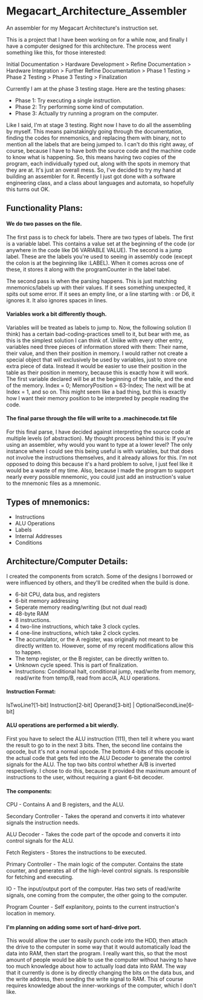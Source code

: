 # Megacart_Architecture_Assembler
An assembler for my Megacart Architecture's instruction set.

This is a project that I have been working on for a while now, and finally I have a computer designed for this architecture. The process went something like this, for those interested:

Initial Documentation > Hardware Development > Refine Documentation > Hardware Integration > Further Refine Documentation > Phase 1 Testing > Phase 2 Testing > Phase 3 Testing > Finalization

Currently I am at the phase 3 testing stage. Here are the testing phases:
* Phase 1: Try executing a single instruction.
* Phase 2: Try performing some kind of computation.
* Phase 3: Actually try running a program on the computer.

Like I said, I'm at stage 3 testing. Right now I have to do all the assembling by myself. This means painstakingly going through the documentation, finding the codes for mnemonics, and replacing them with binary, not to mention all the labels that are being jumped to. I can't do this right away, of course, because I have to have both the source code and the machine code to know what is happening. So, this means having two copies of the program, each individually typed out, along with the spots in memory that they are at. It's just an overall mess.
So, I've decided to try my hand at building an assembler for it. Recently I just got done with a software engineering class, and a class about languages and automata, so hopefully this turns out OK.

## Functionality Plans:
#### We do two passes on the file.

The first pass is to check for labels.
There are two types of labels.
The first is a variable label. This contains a value set at the beginning of the code (or anywhere in the code like D6 VARIABLE VALUE).
The second is a jump label. These are the labels you're used to seeing in assembly code (except the colon is at the beginning like :LABEL).
When it comes across one of these, it stores it along with the programCounter in the label tabel.

The second pass is when the parsing happens. This is just matching mnemonics/labels up with their values.
If it sees something unexpected, it spits out some error.
If it sees an empty line, or a line starting with : or D6, it ignores it.
It also ignores spaces in lines.

#### Variables work a bit differently though.
Variables will be treated as labels to jump to.
Now, the following solution (I think) has a certain bad-coding-practices smell to it, but bear with me, as this is the simplest solution I can think of.
Unlike with every other entry, variables need three pieces of information stored with them: Their name, their value, and then their position in memory.
I would rather not create a special object that will exclusively be used by variables, just to store one extra piece of data.
Instead it would be easier to use their position in the table as their position in memory, because this is exactly how it will work.
The first variable declared will be at the beginning of the table, and the end of the memory. Index = 0; MemoryPosition = 63-Index;
The next will be at Index = 1, and so on.
This might seem like a bad thing, but this is exactly how I want their memory position to be interpreted by people reading the code.

#### The final parse through the file will write to a .machinecode.txt file
For this final parse, I have decided against interpreting the source code at multiple levels (of abstraction).
My thought process behind this is: If you're using an assembler, why would you want to type at a lower level?
The only instance where I could see this being useful is with variables, but that does not involve the instructions themselves, and it already allows for this.
I'm not opposed to doing this because it's a hard problem to solve, I just feel like it would be a waste of my time.
Also, because I made the program to support nearly every possible mnemonic, you could just add an instruction's value to the mnemonic files as a mnemonic.

## Types of mnemonics:
* Instructions
* ALU Operations
* Labels
* Internal Addresses
* Conditions

## Architecture/Computer Details:
I created the components from scratch. Some of the designs I borrowed or were influenced by others, and they'll be credited when the build is done.
* 6-bit CPU, data bus, and registers
* 6-bit memory addressing
* Seperate memory reading/writing (but not dual read)
* 48-byte RAM
* 8 instructions.
* 4 two-line instructions, which take 3 clock cycles.
* 4 one-line instructions, which take 2 clock cycles.
* The accumulator, or the A register, was originally not meant to be directly written to. However, some of my recent modifications allow this to happen.
* The temp register, or the B register, can be directly written to.
* Unknown cycle speed. This is part of finalization.
* Instructions: Conditional halt, conditional jump, read/write from memory, read/write from temp/B, read from acc/A, ALU operations.

#### Instruction Format:

IsTwoLine?[1-bit] Instruction[2-bit] Operand[3-bit] | OptionalSecondLine[6-bit]

#### ALU operations are performed a bit wierdly.
First you have to select the ALU instruction (111), then tell it where you want the result to go to in the next 3 bits. Then, the second line contains the opcode, but it's not a normal opcode. 
The bottom 4-bits of this opcode is the actual code that gets fed into the ALU Decoder to generate the control signals for the ALU. The top two bits control whether A/B is inverted respectively. 
I chose to do this, because it provided the maximum amount of instructions to the user, without requiring a giant 6-bit decoder.

#### The components:

CPU - Contains A and B registers, and the ALU.

Secondary Controller - Takes the operand and converts it into whatever signals the instruction needs.

ALU Decoder - Takes the code part of the opcode and converts it into control signals for the ALU.

Fetch Registers - Stores the instructions to be executed.

Primary Controller - The main logic of the computer. Contains the state counter, and generates all of the high-level control signals. Is responsible for fetching and executing.

IO - The input/output port of the computer. Has two sets of read/write signals, one coming from the computer, the other going to the computer.

Program Counter - Self explanitory, points to the current instruction's location in memory.

#### I'm planning on adding some sort of hard-drive port.
This would allow the user to easily punch code into the HDD, then attach the drive to the computer in some way that it would automatically load the data into RAM, then start the program.
I really want this, so that the most amount of people would be able to use the computer without having to have too much knowledge about how to actually load data into RAM.
The way that it currently is done is by directly changing the bits on the data bus, and the write address, then sending the write signal to RAM.
This of course requires knowledge about the inner-workings of the computer, which I don't like.